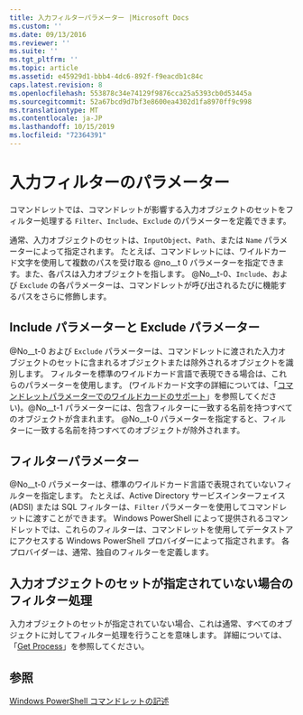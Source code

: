 ```yaml
---
title: 入力フィルターパラメーター |Microsoft Docs
ms.custom: ''
ms.date: 09/13/2016
ms.reviewer: ''
ms.suite: ''
ms.tgt_pltfrm: ''
ms.topic: article
ms.assetid: e45929d1-bbb4-4dc6-892f-f9eacdb1c84c
caps.latest.revision: 8
ms.openlocfilehash: 553878c34e74129f9876cca25a5393cb0d53445a
ms.sourcegitcommit: 52a67bcd9d7bf3e8600ea4302d1fa8970ff9c998
ms.translationtype: MT
ms.contentlocale: ja-JP
ms.lasthandoff: 10/15/2019
ms.locfileid: "72364391"
---
```

# <a name="input-filter-parameters"></a>入力フィルターのパラメーター

コマンドレットでは、コマンドレットが影響する入力オブジェクトのセットをフィルター処理する `Filter`、`Include`、`Exclude` のパラメーターを定義できます。

通常、入力オブジェクトのセットは、`InputObject`、`Path`、または `Name` パラメーターによって指定されます。 たとえば、コマンドレットには、ワイルドカード文字を使用して複数のパスを受け取る @no__t 0 パラメーターを指定できます。また、各パスは入力オブジェクトを指します。 @No__t-0、`Include`、および `Exclude` の各パラメーターは、コマンドレットが呼び出されるたびに機能するパスをさらに修飾します。

## <a name="include-and-exclude-parameters"></a>Include パラメーターと Exclude パラメーター

@No__t-0 および `Exclude` パラメーターは、コマンドレットに渡された入力オブジェクトのセットに含まれるオブジェクトまたは除外されるオブジェクトを識別します。 フィルターを標準のワイルドカード言語で表現できる場合は、これらのパラメーターを使用します。 (ワイルドカード文字の詳細については、「[コマンドレットパラメーターでのワイルドカードのサポート](./supporting-wildcard-characters-in-cmdlet-parameters.md)」を参照してください)。@No__t-1 パラメーターには、包含フィルターに一致する名前を持つすべてのオブジェクトが含まれます。 @No__t-0 パラメーターを指定すると、フィルターに一致する名前を持つすべてのオブジェクトが除外されます。

## <a name="filter-parameter"></a>フィルターパラメーター

@No__t-0 パラメーターは、標準のワイルドカード言語で表現されていないフィルターを指定します。 たとえば、Active Directory サービスインターフェイス (ADSI) または SQL フィルターは、`Filter` パラメーターを使用してコマンドレットに渡すことができます。 Windows PowerShell によって提供されるコマンドレットでは、これらのフィルターは、コマンドレットを使用してデータストアにアクセスする Windows PowerShell プロバイダーによって指定されます。 各プロバイダーは、通常、独自のフィルターを定義します。

## <a name="filtering-if-no-set-of-input-objects-is-specified"></a>入力オブジェクトのセットが指定されていない場合のフィルター処理

入力オブジェクトのセットが指定されていない場合、これは通常、すべてのオブジェクトに対してフィルター処理を行うことを意味します。 詳細については、「[Get Process](/powershell/module/Microsoft.PowerShell.Management/Get-Process)」を参照してください。

## <a name="see-also"></a>参照

[Windows PowerShell コマンドレットの記述](./writing-a-windows-powershell-cmdlet.md)